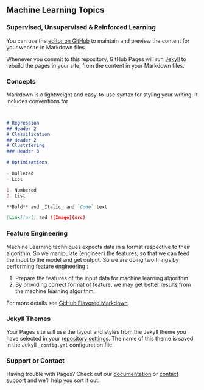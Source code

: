## Machine Learning Topics
### Supervised, Unsupervised & Reinforced Learning

You can use the [editor on GitHub](https://github.com/Piyushmittal2192/Machine-Learning-in-Practice/edit/master/README.md) to maintain and preview the content for your website in Markdown files.

Whenever you commit to this repository, GitHub Pages will run [Jekyll](https://jekyllrb.com/) to rebuild the pages in your site, from the content in your Markdown files.

### Concepts

Markdown is a lightweight and easy-to-use syntax for styling your writing. It includes conventions for

```markdown


# Regression
## Header 2
# Classification
## Header 2
# Clustrtering
### Header 3

# Optimizations

- Bulleted
- List

1. Numbered
2. List

**Bold** and _Italic_ and `Code` text

[Link](url) and ![Image](src)
```

### Feature Engineering 
Machine Learning techniques expects data in a format respective to their algorithm. So we manipulate (engineer) the features, so that we can feed the input to the model and get output. So we are doing two things by performing feature engineering :

1. Prepare the features of the input data for machine learning algorithm.
2. By providing correct format of feature, we may get better results from the machine learning algorithm.

For more details see [GitHub Flavored Markdown](https://guides.github.com/features/mastering-markdown/).

### Jekyll Themes

Your Pages site will use the layout and styles from the Jekyll theme you have selected in your [repository settings](https://github.com/Piyushmittal2192/Machine-Learning-in-Practice/settings). The name of this theme is saved in the Jekyll `_config.yml` configuration file.

### Support or Contact

Having trouble with Pages? Check out our [documentation](https://help.github.com/categories/github-pages-basics/) or [contact support](https://github.com/contact) and we’ll help you sort it out.
